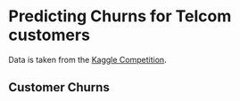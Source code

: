 # Predicting Churns for Telcom customers

Data is taken from the [Kaggle Competition](https://www.kaggle.com/blastchar/telco-customer-churn). 

## Customer Churns
